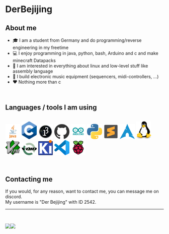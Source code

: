 # DerBejijing

## About me
- :mortar_board: I am a student from Germany and do programming/reverse engineering in my freetime  
- :computer: I enjoy programming in java, python, bash, Arduino and c and make minecraft Datapacks  
- :blue_book: I am interested in everything about linux and low-level stuff like assembly language  
- :musical_note: I build electronic music equipment (sequencers, midi-controllers, ...)  
- :hearts: Nothing more than c  

<br/>

## Languages / tools I am using
<div style="display: flex;flex-direction: row;">
  <p align="left">
    <a href="https://www.java.com/">        <img src="https://github.com/DerBejijing/DerBejijing/blob/master/icons/java.png" width="48"></a>
    <a href="#">                            <img src="https://github.com/DerBejijing/DerBejijing/blob/master/icons/c.png" width="48"></a>
    <a href="https://processing.org">       <img src="https://github.com/DerBejijing/DerBejijing/blob/master/icons/processing.png" width="48"></a>
    <a href="https://www.github.com/">      <img src="https://github.com/DerBejijing/DerBejijing/blob/master/icons/github.png" width="48"></a>
    <a href="https://www.arduino.cc/">      <img src="https://github.com/DerBejijing/DerBejijing/blob/master/icons/arduino.png" width="48"></a>
    <a href="https://www.python.org/">      <img src="https://github.com/DerBejijing/DerBejijing/blob/master/icons/python.png" width="48"></a>
    <a href="https://www.sublimetext.com/"> <img src="https://github.com/DerBejijing/DerBejijing/blob/master/icons/sublime.png" width="48"></a>
    <a href="https://www.archlinux.org/">   <img src="https://github.com/DerBejijing/DerBejijing/blob/master/icons/arch.png" width="48"></a>
    <a href="#">                            <img src="https://github.com/DerBejijing/DerBejijing/blob/master/icons/tux.png" width="48"></a>
    <a href="#">                            <img src="https://github.com/DerBejijing/DerBejijing/blob/master/icons/vim.png" width="48"></a>
    <a href="#">                            <img src="https://github.com/DerBejijing/DerBejijing/blob/master/icons/void.png" width="48"></a>
    <a href="#">                            <img src="https://github.com/DerBejijing/DerBejijing/blob/master/icons/kicad.png" width="48"></a>
    <a href="#">                            <img src="https://github.com/DerBejijing/DerBejijing/blob/master/icons/vscode.png" width="48"></a>
    <a href="https://www.raspberrypi.org/"> <img src="https://github.com/DerBejijing/DerBejijing/blob/master/icons/raspberrypi.png" width="48"></a>
  </p>
</div>

<br/>

## Contacting me
If you would, for any reason, want to contact me, you can message me on discord.  
My username is "Der Bejijing" with ID 2542.  

---

<br/>

<img align=left src="https://github-readme-stats.vercel.app/api?username=DerBejijing&show_icons=true&hide_border=true&theme=radical" /><img src="https://github-readme-stats.vercel.app/api/top-langs/?username=DerBejijing&langs_count=8&layout=compact&show_icons=true&hide_border=true&theme=radical" />
